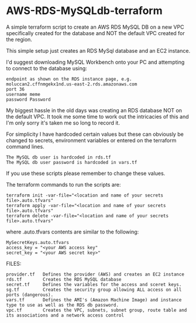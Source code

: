 # AWS-RDS-MySQLdb-terraform
A simple terraform script to create an AWS RDS MySQL DB on a new VPC specifically created for the database and NOT the default VPC created for the region.

This simple setup just creates an RDS MySql database and an EC2 instance.

I'd suggest downloading MySQL Workbench onto your PC and attempting to connect to the database using:

	endpoint as shown on the RDS instance page, e.g. moluccan2.cffnmgekx1nd.us-east-2.rds.amazonaws.com
	port 36
	username meme 
	password Password


My biggest hassle in the old days was creating an RDS database NOT on the default VPC.
It took me some time to work out the intricacies of this and I'm only sorry it's taken me so long to record it.

For simplicity I have hardcoded certain values but these can obviously be changed to secrets, 
environment variables or entered on the terraform command lines.

	The MySQL db user is hardcoded in rds.tf
	The MySQL db user password is hardcoded in vars.tf 

If you use these scripts please remember to change these values.

The terraform commands to run the scripts are:

	terraform init -var-file="<location and name of your secrets file>.auto.tfvars"
	terraform apply -var-file="<location and name of your secrets file>.auto.tfvars"
	terraform delete -var-file="<location and name of your secrets file>.auto.tfvars"

where <location and name of your secrets file>.auto.tfvars contents are similar to the following:
  
	MySecretKeys.auto.tfvars
  	access_key = "<your AWS access key"
  	secret_key = "<your AWS secret key>"

FILES:

 	provider.tf   Defines the provider (AWS) and creates an EC2 instance
	rds.tf        Creates the RDS MySQL database
	secret.tf     Defines the variables for the access and sceret keys.
	sg.tf         Creates the security group allowing ALL access on all ports (dangerous).
	vars.tf       Defines the AMI's (Amazon Machine Image) and instance type to use as well as the RDS db password.
	vpc.tf        Creates the VPC, subnets, subnet group, route table and its associations and a network access control
	
